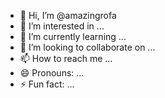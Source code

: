 - 👋 Hi, I’m @amazingrofa
- 👀 I’m interested in ...
- 🌱 I’m currently learning ...
- 💞️ I’m looking to collaborate on ...
- 📫 How to reach me ...
- 😄 Pronouns: ...
- ⚡ Fun fact: ...

<!---
amazingrofa/amazingrofa is a ✨ special ✨ repository because its `README.md` (this file) appears on your GitHub profile.
You can click the Preview link to take a look at your changes.
--->
